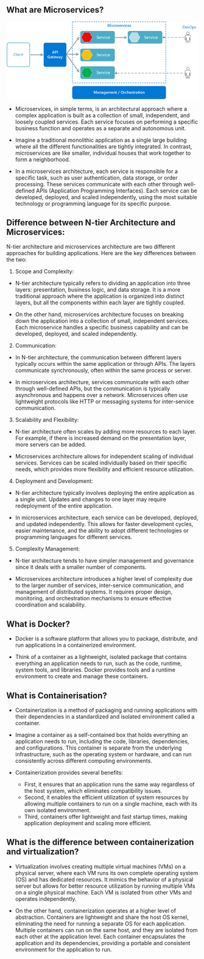 ## What are Microservices?

![ms_diagram.png](file%2Fms_diagram.png)

- Microservices, in simple terms, is an architectural approach where a complex application is built as a collection of small, independent, and loosely coupled services. Each service focuses on performing a specific business function and operates as a separate and autonomous unit.


- Imagine a traditional monolithic application as a single large building where all the different functionalities are tightly integrated. In contrast, microservices are like smaller, individual houses that work together to form a neighborhood.


- In a microservices architecture, each service is responsible for a specific task, such as user authentication, data storage, or order processing. These services communicate with each other through well-defined APIs (Application Programming Interfaces). Each service can be developed, deployed, and scaled independently, using the most suitable technology or programming language for its specific purpose.

## Difference between N-tier Architecture and Microservices:

N-tier architecture and microservices architecture are two different approaches for building applications. Here are the key differences between the two:

1. Scope and Complexity:

- N-tier architecture typically refers to dividing an application into three layers: presentation, business logic, and data storage. It is a more traditional approach where the application is organized into distinct layers, but all the components within each layer are tightly coupled. 


- On the other hand, microservices architecture focuses on breaking down the application into a collection of small, independent services. Each microservice handles a specific business capability and can be developed, deployed, and scaled independently.


2. Communication: 

- In N-tier architecture, the communication between different layers typically occurs within the same application or through APIs. The layers communicate synchronously, often within the same process or server. 


- In microservices architecture, services communicate with each other through well-defined APIs, but the communication is typically asynchronous and happens over a network. Microservices often use lightweight protocols like HTTP or messaging systems for inter-service communication.


3. Scalability and Flexibility: 

- N-tier architecture often scales by adding more resources to each layer. For example, if there is increased demand on the presentation layer, more servers can be added. 


- Microservices architecture allows for independent scaling of individual services. Services can be scaled individually based on their specific needs, which provides more flexibility and efficient resource utilization.


4. Deployment and Development: 

- N-tier architecture typically involves deploying the entire application as a single unit. Updates and changes to one layer may require redeployment of the entire application. 


- In microservices architecture, each service can be developed, deployed, and updated independently. This allows for faster development cycles, easier maintenance, and the ability to adopt different technologies or programming languages for different services.


5. Complexity Management: 

- N-tier architecture tends to have simpler management and governance since it deals with a smaller number of components. 


- Microservices architecture introduces a higher level of complexity due to the larger number of services, inter-service communication, and management of distributed systems. It requires proper design, monitoring, and orchestration mechanisms to ensure effective coordination and scalability.

## What is Docker?



- Docker is a software platform that allows you to package, distribute, and run applications in a containerized environment.


- Think of a container as a lightweight, isolated package that contains everything an application needs to run, such as the code, runtime, system tools, and libraries. Docker provides tools and a runtime environment to create and manage these containers.

## What is Containerisation?

- Containerization is a method of packaging and running applications with their dependencies in a standardized and isolated environment called a container.


- Imagine a container as a self-contained box that holds everything an application needs to run, including the code, libraries, dependencies, and configurations. This container is separate from the underlying infrastructure, such as the operating system or hardware, and can run consistently across different computing environments.


- Containerization provides several benefits:

  - First, it ensures that an application runs the same way regardless of the host system, which eliminates compatibility issues. 
  - Second, it enables the efficient utilization of system resources by allowing multiple containers to run on a single machine, each with its own isolated environment. 
  - Third, containers offer lightweight and fast startup times, making application deployment and scaling more efficient.

## What is the difference between containerization and virtualization?

- Virtualization involves creating multiple virtual machines (VMs) on a physical server, where each VM runs its own complete operating system (OS) and has dedicated resources. It mimics the behavior of a physical server but allows for better resource utilization by running multiple VMs on a single physical machine. Each VM is isolated from other VMs and operates independently.


- On the other hand, containerization operates at a higher level of abstraction. Containers are lightweight and share the host OS kernel, eliminating the need for running a separate OS for each application. Multiple containers can run on the same host, and they are isolated from each other at the application level. Each container encapsulates the application and its dependencies, providing a portable and consistent environment for the application to run.






